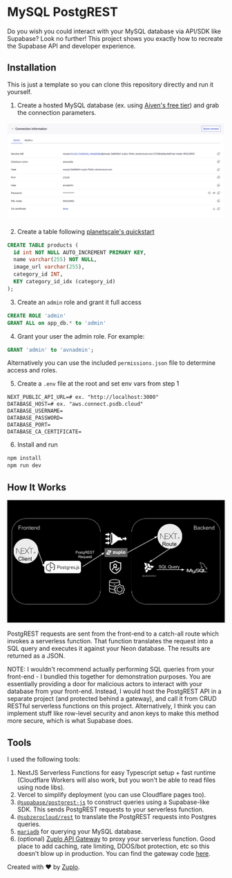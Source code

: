 # MySQL PostgREST

Do you wish you could interact with your MySQL database via API/SDK like Supabase? Look no further! This project shows you exactly how to recreate the Supabase API and developer experience.

## Installation

This is just a template so you can clone this repository directly and run it yourself.

1. Create a hosted MySQL database (ex. using [Aiven's free tier](https://aiven.io/pricing?product=mysql)) and grab the connection parameters.

![Aiven connection params](image.png)

2. Create a table following [planetscale's quickstart](https://planetscale.com/docs/tutorials/planetscale-quick-start-guide)

```sql
CREATE TABLE products (
  id int NOT NULL AUTO_INCREMENT PRIMARY KEY,
  name varchar(255) NOT NULL,
  image_url varchar(255),
  category_id INT,
  KEY category_id_idx (category_id)
);
```

3. Create an `admin` role and grant it full access

```sql
CREATE ROLE 'admin'
GRANT ALL on app_db.* to 'admin'
```

4. Grant your user the admin role. For example:

```sql
GRANT 'admin' to 'avnadmin';
```

Alternatively you can use the included `permissions.json` file to determine access and roles.

5. Create a `.env` file at the root and set env vars from step 1

```
NEXT_PUBLIC_API_URL=# ex. "http://localhost:3000"
DATABASE_HOST=# ex. "aws.connect.psdb.cloud"
DATABASE_USERNAME=
DATABASE_PASSWORD=
DATABASE_PORT=
DATABASE_CA_CERTIFICATE=
```

6. Install and run

```bash
npm install
npm run dev
```

## How It Works

![img](./public/diagram.png)

PostgREST requests are sent from the front-end to a catch-all route which invokes a serverless function. That function translates the request into a SQL query and executes it against your Neon database. The results are returned as a JSON.

NOTE: I wouldn't recommend actually performing SQL queries from your front-end - I bundled this together for demonstration purposes. You are essentially providing a door for malicious actors to interact with your database from your front-end. Instead, I would host the PostgREST API in a separate project (and protected behind a gateway), and call it from CRUD RESTful serverless functions on this project. Alternatively, I think you can implement stuff like row-level security and anon keys to make this method more secure, which is what Supabase does.

## Tools

I used the following tools:

1. NextJS Serverless Functions for easy Typescript setup + fast runtime (Cloudflare Workers will also work, but you won't be able to read files using node libs).
2. Vercel to simplify deployment (you can use Cloudflare pages too).
3. [`@supabase/postgrest-js`](https://www.npmjs.com/package/@supabase/postgrest-js) to construct queries using a Supabase-like SDK. This sends PostgREST requests to your serverless function.
4. [`@subzerocloud/rest`](https://www.npmjs.com/package/@subzerocloud/rest) to translate the PostgREST requests into Postgres queries.
5. [`mariadb`](https://www.npmjs.com/package/mariadb) for querying your MySQL database.
6. (optional) [Zuplo API Gateway](https://zuplo.com) to proxy your serverless function. Good place to add caching, rate limiting, DDOS/bot protection, etc so this doesn't blow up in production. You can find the gateway code [here](https://github.com/zuplo-samples/neon-postgrest-proxy).

Created with ❤️ by [Zuplo](https://zuplo.com).
